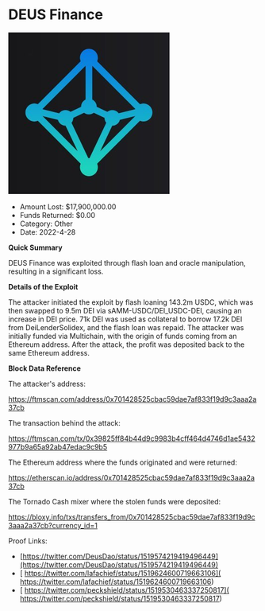 # DEUS Finance
![DEUS Finance](/rektimages/DEUS-Finance-2.png)
- Amount Lost: $17,900,000.00
- Funds Returned: $0.00
- Category: Other
- Date: 2022-4-28

**Quick Summary**

DEUS Finance was exploited through flash loan and oracle manipulation, resulting in a significant loss.

  


 **Details of the Exploit**

The attacker initiated the exploit by flash loaning 143.2m USDC, which was then swapped to 9.5m DEI via sAMM-USDC/DEI_USDC-DEI, causing an increase in DEI price. 71k DEI was used as collateral to borrow 17.2k DEI from DeiLenderSolidex, and the flash loan was repaid. The attacker was initially funded via Multichain, with the origin of funds coming from an Ethereum address. After the attack, the profit was deposited back to the same Ethereum address.

  


 **Block Data Reference**

The attacker's address:

https://ftmscan.com/address/0x701428525cbac59dae7af833f19d9c3aaa2a37cb

The transaction behind the attack:

https://ftmscan.com/tx/0x39825ff84b44d9c9983b4cff464d4746d1ae5432977b9a65a92ab47edac9c9b5

The Ethereum address where the funds originated and were returned:

https://etherscan.io/address/0x701428525cbac59dae7af833f19d9c3aaa2a37cb

The Tornado Cash mixer where the stolen funds were deposited:

https://bloxy.info/txs/transfers_from/0x701428525cbac59dae7af833f19d9c3aaa2a37cb?currency_id=1


Proof Links:
- [https://twitter.com/DeusDao/status/1519574219419496449](https://twitter.com/DeusDao/status/1519574219419496449)
- [ https://twitter.com/lafachief/status/1519624600719663106]( https://twitter.com/lafachief/status/1519624600719663106)
- [ https://twitter.com/peckshield/status/1519530463337250817]( https://twitter.com/peckshield/status/1519530463337250817)


